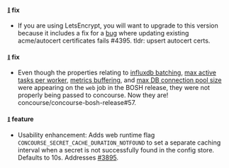 #### <sub><sup><a name="v551-note-4326" href="#v551-note-4326">:link:</a></sup></sub> fix

* If you are using LetsEncrypt, you will want to upgrade to this version because
it includes a fix for a
[bug](https://github.com/concourse/concourse/issues/4326) where updating
existing acme/autocert certificates fails #4395.
  tldr: upsert autocert certs.

#### <sub><sup><a name="v551-note-57" href="#v551-note-57">:link:</a></sup></sub> fix

* Even though the properties relating to [influxdb
batching](https://github.com/concourse/concourse/releases#v550-note-6),
  [max active tasks per
  worker](https://github.com/concourse/concourse/releases#v550-note-1), [metrics
  buffering](https://github.com/concourse/concourse/releases#v550-note-5), and
  [max DB connection pool
  size](https://github.com/concourse/concourse/releases#v550-note-9) were
  appearing on the `web` job in the BOSH release, they were not properly being
  passed to concourse. Now they are! concourse/concourse-bosh-release#57.

#### <sub><sup><a name="v551-note-3895" href="#v551-note-3895">:link:</a></sup></sub> feature

* Usability enhancement: Adds web runtime flag `CONCOURSE_SECRET_CACHE_DURATION_NOTFOUND` to set a
  separate caching interval when a secret is not successfully found in the config store.
  Defaults to 10s. Addresses [#3895](https://github.com/concourse/concourse/issues/3895).
